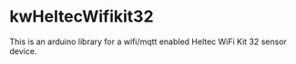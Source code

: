 # kwHeltecWifikit32

This is an arduino library for a wifi/mqtt enabled Heltec WiFi Kit 32 sensor device. 